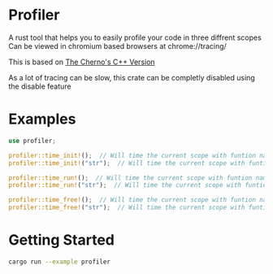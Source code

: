 # Profiler
A rust tool that helps you to easily profile your code in three diffrent scopes
Can be viewed in chromium based browsers at chrome://tracing/

This is based on [The Cherno's C++ Version](https://gist.github.com/TheCherno/31f135eea6ee729ab5f26a6908eb3a5e)

As a lot of tracing can be slow, this crate can be completly disabled using the disable feature

# Examples
```rust
use profiler;

profiler::time_init!();  // Will time the current scope with funtion name
profiler::time_init!("str");  // Will time the current scope with funtion name + String

profiler::time_run!();  // Will time the current scope with funtion name
profiler::time_run!("str");  // Will time the current scope with funtion name + String

profiler::time_free!();  // Will time the current scope with funtion name
profiler::time_free!("str");  // Will time the current scope with funtion name + String
```

# Getting Started
```bash
cargo run --example profiler
```